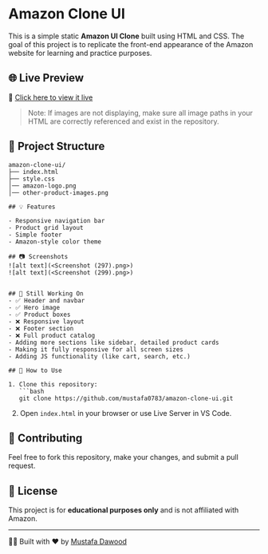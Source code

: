 # Amazon Clone UI

This is a simple static **Amazon UI Clone** built using HTML and CSS. The goal of this project is to replicate the front-end appearance of the Amazon website for learning and practice purposes.

## 🌐 Live Preview

🔗 [Click here to view it live](https://mustafa0783.github.io/amazon-clone-ui/)

> Note: If images are not displaying, make sure all image paths in your HTML are correctly referenced and exist in the repository.

## 📁 Project Structure

```
amazon-clone-ui/
├── index.html
├── style.css
│── amazon-logo.png
│── other-product-images.png

## 💡 Features

- Responsive navigation bar
- Product grid layout
- Simple footer
- Amazon-style color theme

## 📷 Screenshots
![alt text](<Screenshot (297).png>)
![alt text](<Screenshot (299).png>)


## 🚧 Still Working On 
- ✅ Header and navbar
- ✅ Hero image
- ✅ Product boxes
- ❌ Responsive layout
- ❌ Footer section
- ❌ Full product catalog
- Adding more sections like sidebar, detailed product cards
- Making it fully responsive for all screen sizes
- Adding JS functionality (like cart, search, etc.)

## 📌 How to Use

1. Clone this repository:
   ```bash
   git clone https://github.com/mustafa0783/amazon-clone-ui.git
   ```
2. Open `index.html` in your browser or use Live Server in VS Code.

## 🤝 Contributing

Feel free to fork this repository, make your changes, and submit a pull request.

## 📃 License

This project is for **educational purposes only** and is not affiliated with Amazon.

---

👨‍💻 Built with ❤️ by [Mustafa Dawood](https://github.com/mustafa0783)
